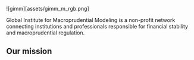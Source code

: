 

![gimm][assets/gimm_m_rgb.png]

Global Institute for Macroprudential Modeling is a non-profit network
connecting institutions and professionals responsible for financial
stability and macroprudential regulation.

## Our mission




